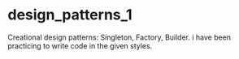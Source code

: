 # design_patterns_1
Creational design patterns: Singleton, Factory, Builder.
i have been practicing to write code in the given styles.
